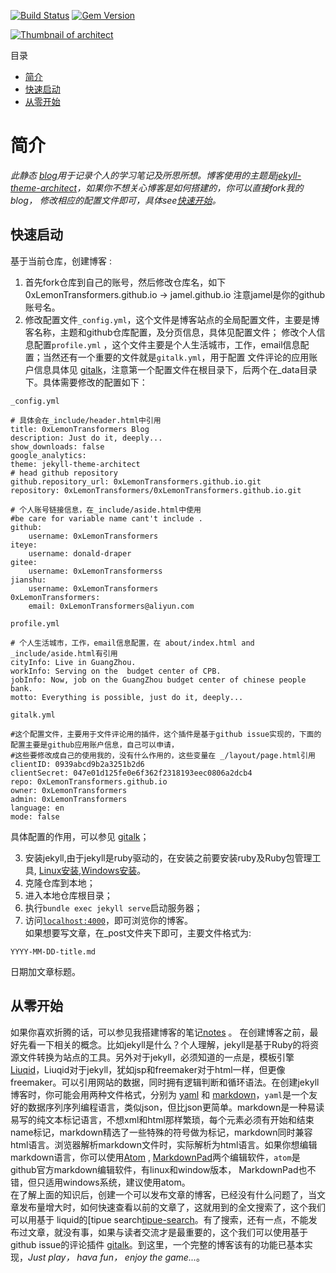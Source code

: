 [![Build Status](https://travis-ci.org/pages-themes/architect.svg?branch=master)](https://travis-ci.org/pages-themes/architect) [![Gem Version](https://badge.fury.io/rb/jekyll-theme-architect.svg)](https://badge.fury.io/rb/jekyll-theme-architect)

[![Thumbnail of architect](thumbnail.png)](http://pages-themes.github.io/architect)

目录  
* [简介](#简介)
* [快速启动](#快速启动)
* [从零开始](#从零开始)


# 简介

*此静态 [blog][]用于记录个人的学习笔记及所思所想。博客使用的主题是[jekyll-theme-architect][]，如果你不想关心博客是如何搭建的，你可以直接fork我的blog，
修改相应的配置文件即可，具体see[快速开始](#quick-start)。*

[blog]: https://0xLemonTransformers.github.io/ "Donald Blog"
[jekyll-theme-architect]: http://pages-themes.github.io/architect "jekyll-theme-architect"
## 快速启动

基于当前仓库，创建博客 :
1. 首先fork仓库到自己的账号，然后修改仓库名，如下
    0xLemonTransformers.github.io -> jamel.github.io
注意jamel是你的github 账号名。
2. 修改配置文件`_config.yml`，这个文件是博客站点的全局配置文件，主要是博客名称，主题和github仓库配置，及分页信息，具体见配置文件；
修改个人信息配置`profile.yml` ，这个文件主要是个人生活城市，工作，email信息配置；当然还有一个重要的文件就是`gitalk.yml`，用于配置
文件评论的应用账户信息具体见 [gitalk][]，注意第一个配置文件在根目录下，后两个在\_data目录下。具体需要修改的配置如下：

`_config.yml`

```
# 具体会在_include/header.html中引用
title: 0xLemonTransformers Blog
description: Just do it, deeply...
show_downloads: false
google_analytics:
theme: jekyll-theme-architect
# head github repository
github.repository_url: 0xLemonTransformers.github.io.git
repository: 0xLemonTransformers/0xLemonTransformers.github.io.git

# 个人账号链接信息，在_include/aside.html中使用
#be care for variable name cant't include .
github:
    username: 0xLemonTransformers
iteye:
    username: donald-draper
gitee:
    username: 0xLemonTransformerss
jianshu:
    username: 0xLemonTransformers
0xLemonTransformers:
    email: 0xLemonTransformers@aliyun.com
```

 `profile.yml`

```
# 个人生活城市，工作，email信息配置，在 about/index.html and _include/aside.html有引用
cityInfo: Live in GuangZhou.
workInfo: Serving on the  budget center of CPB.
jobInfo: Now, job on the GuangZhou budget center of chinese people bank.
motto: Everything is possible, just do it, deeply...
```

 `gitalk.yml`

```
#这个配置文件，主要用于文件评论用的插件，这个插件是基于github issue实现的，下面的配置主要是github应用账户信息，自己可以申请，
#这些要修改成自己的使用我的，没有什么作用的，这些变量在 _/layout/page.html引用
clientID: 0939abcd9b2a3251b2d6
clientSecret: 047e01d125fe0e6f362f2318193eec0806a2dcb4
repo: 0xLemonTransformers.github.io
owner: 0xLemonTransformers
admin: 0xLemonTransformers
language: en
mode: false

```
具体配置的作用，可以参见 [gitalk][]；

3. 安装jekyll,由于jekyll是ruby驱动的，在安装之前要安装ruby及Ruby包管理工具,
[Linux安装][linux-jekyll],[Windows安装][windows-jekyll]。
4. 克隆仓库到本地；
5. 进入本地仓库根目录；
6. 执行`bundle exec jekyll serve`启动服务器；
5. 访问[`localhost:4000`](http://localhost:4000)，即可浏览你的博客。  
如果想要写文章，在\_post文件夹下即可，主要文件格式为:
```
YYYY-MM-DD-title.md
```
日期加文章标题。

[gitalk]: https://github.com/gitalk/gitalk
[linux-jekyll]: https://jekyllrb.com/docs/installation/ "Runnig Jekyll on Linux"
[windows-jekyll]: http://www.madhur.co.in/blog/2011/09/01/runningjekyllwindows.html "Running Jekyll on Windows"

## 从零开始

如果你喜欢折腾的话，可以参见我搭建博客的笔记[notes][notes_url] 。
在创建博客之前，最好先看一下相关的概念。比如jekyll是什么？个人理解，jekyll是基于Ruby的将资源文件转换为站点的工具。另外对于jekyll，必须知道的一点是，模板引擎[Liuqid][]，Liuqid对于jekyll，犹如jsp和freemaker对于html一样，但更像freemaker。可以引用网站的数据，同时拥有逻辑判断和循环语法。在创建jekyll博客时，你可能会用两种文件格式，分别为 [yaml][] 和 [markdown][]，`yaml`是一个友好的数据序列序列编程语言，类似json，但比json更简单。markdown是一种易读易写的纯文本标记语言，不想xml和html那样繁琐，每个元素必须有开始和结束name标记，markdown精选了一些特殊的符号做为标记，markdown同时兼容html语言。浏览器解析markdown文件时，实际解析为html语言。如果你想编辑markdown语言，你可以使用[Atom][] , [MarkdownPad][]两个编辑软件，`atom`是github官方markdown编辑软件，有linux和window版本，
MarkdownPad也不错，但只适用windows系统，建议使用atom。  
在了解上面的知识后，创建一个可以发布文章的博客，已经没有什么问题了，当文章发布量增大时，如何快速查看以前的文章了，这就用到的全文搜索了，这个我们可以用基于
liquid的[tipue search[tipue-search]。有了搜索，还有一点，不能发布过文章，就没有事，如果与读者交流才是最重要的，这个我们可以使用基于github issue的评论插件
[gitalk][]。到这里，一个完整的博客该有的功能已基本实现，*Just play， hava fun， enjoy the game...*。

[notes_url]: https://gitee.com/0xLemonTransformerss/draft/blob/master/git-page-blog.md
[yaml]: http://www.yaml.org/ "YAML"
[markdown]: https://daringfireball.net/projects/markdown/syntax "Markdown"
[Liuqid]: https://help.shopify.com/themes/liquid/basics "Liuqid"
[tipue-search]: https://github.com/jekylltools/jekyll-tipue-search "Jekyll Tipue Search based liquid"
[MarkdownPad]: http://markdownpad.com/ "MarkdownPad"
[Atom]: https://atom.io/ "Atom"
